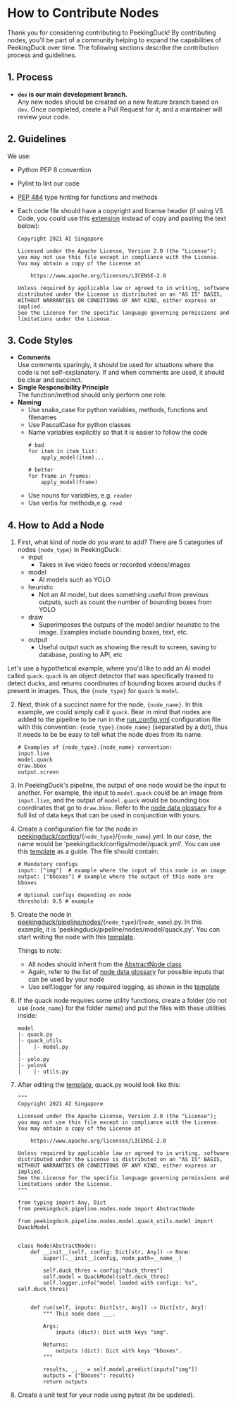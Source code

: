 # How to Contribute Nodes

Thank you for considering contributing to PeekingDuck! By contributing nodes, you'll be part of a community helping to expand the capabilities of PeekingDuck over time. The following sections describe the contribution process and guidelines.


## 1. Process

- **`dev` is our main development branch.** <br>
Any new nodes should be created on a new feature branch based on `dev`. Once completed, create a Pull Request for it, and a maintainer will review your code.


## 2. Guidelines

We use:
- Python PEP 8 convention
- Pylint to lint our code
- [PEP 484](https://www.python.org/dev/peps/pep-0484/) type hinting for functions and methods
- Each code file should have a copyright and license header (if using VS Code, you could use this [extension](https://marketplace.visualstudio.com/items?itemName=minherz.copyright-inserter) instead of copy and pasting the text below):

    ```
    Copyright 2021 AI Singapore

    Licensed under the Apache License, Version 2.0 (the "License");
    you may not use this file except in compliance with the License.
    You may obtain a copy of the License at

        https://www.apache.org/licenses/LICENSE-2.0

    Unless required by applicable law or agreed to in writing, software
    distributed under the License is distributed on an "AS IS" BASIS,
    WITHOUT WARRANTIES OR CONDITIONS OF ANY KIND, either express or implied.
    See the License for the specific language governing permissions and
    limitations under the License.
    ```

## 3. Code Styles

- **Comments**<br>
Use comments sparingly, it should be used for situations where the code is not self-explanatory. If and when comments are used, it should be clear and succinct.
- **Single Responsibility Principle**<br>
The function/method should only perform one role.
- **Naming**<br>
    - Use snake_case for python variables, methods, functions and filenames
    - Use PascalCase for python classes
    - Name variables explicitly so that it is easier to follow the code
        ```
        # bad
        for item in item_list:
            apply_model(item)...

        # better
        for frame in frames:
            apply_model(frame)
        ```
    - Use nouns for variables, e.g. `reader`
    - Use verbs for methods,e.g. `read`


## 4. How to Add a Node

1. First, what kind of node do you want to add? There are 5 categories of nodes `{node_type}` in PeekingDuck:
    - input
        - Takes in live video feeds or recorded videos/images
    - model
        - AI models such as YOLO
    - heuristic
        - Not an AI model, but does something useful from previous outputs, such as count the number of bounding boxes from YOLO
    - draw
        - Superimposes the outputs of the model and/or heuristic to the image. Examples include bounding boxes, text, etc.
    - output
        - Useful output such as showing the result to screen, saving to database, posting to API, etc

Let's use a hypothetical example, where you'd like to add an AI model called `quack`. `quack` is an object detector that was specifically trained to detect ducks, and returns coordinates of bounding boxes around ducks if present in images. Thus, the `{node_type}` for `quack` is `model`.

2. Next, think of a succinct name for the node, `{node_name}`. In this example, we could simply call it `quack`. Bear in mind that nodes are added to the pipeline to be run in the [run_config.yml](run_config.yml) configuration file with this convention: `{node_type}`.`{node_name}` (separated by a dot), thus it needs to be be easy to tell what the node does from its name.

    ```
    # Examples of {node_type}.{node_name} convention:
    input.live
    model.quack
    draw.bbox
    output.screen
    ```


3. In PeekingDuck's pipeline, the output of one node would be the input to another. For example, the input to `model.quack` could be an image from `input.live`, and the output of `model.quack` would be bounding box coordinates that go to `draw.bbox`. Refer to the [node data glossary](docs/node_data_glossary.md) for a full list of data keys that can be used in conjunction with yours. 

4. Create a configuration file for the node in [peekingduck/configs](peekingduck/configs)/{`node_type`}/{`node_name`}.yml. In our case, the name would be 'peekingduck/configs/model/quack.yml'. You can use this [template](peekingduck/configs/node_template.yml) as a guide. The file should contain:
    ```
    # Mandatory configs
    input: ["img"]  # example where the input of this node is an image
    output: ["bboxes"] # example where the output of this node are bboxes

    # Optional configs depending on node
    threshold: 0.5 # example
    ```

5. Create the node in [peekingduck/pipeline/nodes/](peekingduck/pipeline/nodes){`node_type`}/{`node_name`}.py. In this example, it is 'peekingduck/pipeline/nodes/model/quack.py'. You can start writing the node with this [template](peekingduck/pipeline/nodes/node_template.py).


    Things to note:
    - All nodes should inherit from the [AbstractNode class](peekingduck/pipeline/nodes/node.py)
    - Again, refer to the list of [node data glossary](docs/node_data_glossary.md) for possible inputs that can be used by your node
    - Use self.logger for any required logging, as shown in the [template](peekingduck/pipeline/nodes/node_template.py)

6. If the quack node requires some utility functions, create a folder (do not use {`node_name`} for the folder name) and put the files with these utilities inside:
    ```
    model
    |- quack.py
    |- quack_utils
    |    |- model.py
    |
    |- yolo.py
    |- yolov4
    |    |- utils.py
    ```

7. After editing the [template](peekingduck/pipeline/nodes/node_template.py), quack.py would look like this:
    ```
    """
    Copyright 2021 AI Singapore

    Licensed under the Apache License, Version 2.0 (the "License");
    you may not use this file except in compliance with the License.
    You may obtain a copy of the License at

        https://www.apache.org/licenses/LICENSE-2.0

    Unless required by applicable law or agreed to in writing, software
    distributed under the License is distributed on an "AS IS" BASIS,
    WITHOUT WARRANTIES OR CONDITIONS OF ANY KIND, either express or implied.
    See the License for the specific language governing permissions and
    limitations under the License.
    """

    from typing import Any, Dict
    from peekingduck.pipeline.nodes.node import AbstractNode

    from peekingduck.pipeline.nodes.model.quack_utils.model import QuackModel


    class Node(AbstractNode):
        def __init__(self, config: Dict[str, Any]) -> None:
            super().__init__(config, node_path=__name__)

            self.duck_thres = config["duck_thres"]
            self.model = QuackModel(self.duck_thres)
            self.logger.info("model loaded with configs: %s", self.duck_thres)


        def run(self, inputs: Dict[str, Any]) -> Dict[str, Any]:
            """ This node does ___.

            Args:
                inputs (dict): Dict with keys "img".

            Returns:
                outputs (dict): Dict with keys "bboxes".
            """

            results, _, _ = self.model.predict(inputs["img"])
            outputs = {"bboxes": results}
            return outputs
    ```

8. Create a unit test for your node using pytest (to be updated).


